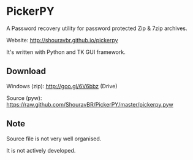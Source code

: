 PickerPY
========

A Password recovery utility for password protected Zip &amp; 7zip archives.

Website: http://shouravbr.github.io/pickerpy

It's written with Python and TK GUI framework.

Download
--------
Windows (zip): http://goo.gl/6V6bbz (Drive)

Source (pyw): https://raw.github.com/ShouravBR/PickerPY/master/pickerpy.pyw

Note
----
Source file is not very well organised.

It is not actively developed.
